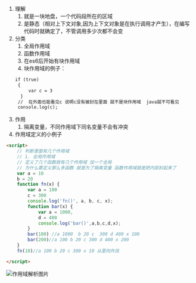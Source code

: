 1. 理解
   1. 就是一块地盘，一个代码段所在的区域
   2. 是静态（相对上下文对象,因为上下文对象是在执行调用才产生），在编写代码时就确定了，不管调用多少次都不会变
2. 分类
   1. 全局作用域
   2. 函数作用域
   3. 在es6后开始有块作用域
   4. 块作用域的例子：
   ```html
   if (true) 
    { 
        var c = 3
     } 
    //  在外面也能看见c 说明c没有被封在里面 就不是块作用域  java就不可看见
    console.log(c);
    ```
3. 作用
   1. 隔离变量，不同作用域下同名变量不会有冲突
4. 作用域定义的小例子
```html
<script>
    // 判断里面有几个作用域
    // 1. 全局作用域
    // 定义了几个函数就有几个作用域 加一个全局
    // 为什么要定义那么多函数 就是为了隔离变量 函数作用域就是把内部封起来了 
    var a = 10
    b = 20
    function fn(x) {
        var a = 100
        c = 300
        console.log('fn()', a, b, c, x);
        function bar(x) {
            var a = 1000,
            d = 400
            console.log('bar()',a,b,c,d,x);
        }
        bar(100) //a 1000  b 20 c  300 d 400 x 100
        bar(200)//a 100 b 20 c 300 d 400 x 200
    }
    fn(10)//a 100 b 20 c 300 x 10 从里向外找

</script>
```
![作用域解析图片]() 